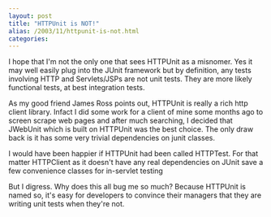 ```yaml
---
layout: post
title: "HTTPUnit is NOT!"
alias: /2003/11/httpunit-is-not.html
categories:
---
```

I hope that I'm not the only one that sees HTTPUnit as a misnomer. Yes it may well easily plug into the JUnit framework but by definition, any tests involving HTTP and Servlets/JSPs are not unit tests. They are more likely functional tests, at best integration tests.

As my good friend James Ross points out, HTTPUnit is really a rich http client library. Infact I did some work for a client of mine some months ago to screen scrape web pages and after much searching, I decided that JWebUnit which is built on HTTPUnit was the best choice. The only draw back is it has some very trivial dependencies on junit classes.

I would have been happier if HTTPUnit had been called HTTPTest. For that matter HTTPClient as it doesn't have any real dependencies on JUnit save a few convenience classes for in-servlet testing

But I digress. Why does this all bug me so much? Because HTTPUnit is named so, it's easy for developers to convince their managers that they are writing unit tests when they're not.

